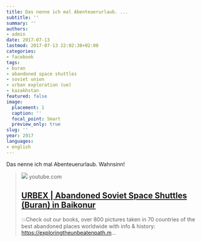 ```yaml
---
title: Das nenne ich mal Abenteuerurlaub. ...
subtitle: ''
summary: ''
authors:
- admin
date: 2017-07-13
lastmod: 2017-07-13 22:02:38+02:00
categories:
- facebook
tags:
- buran
- abandoned space shuttles
- soviet union
- urban exploration (ue)
- kazakhstan
featured: false
image:
  placement: 1
  caption: ''
  focal_point: Smart
  preview_only: true
slug: ''
year: 2017
languages:
- english
---
```


Das nenne ich mal Abenteuerurlaub. Wahnsinn!
> [![](https://i.ytimg.com/vi/-q7ZVXOU3kM/maxresdefault.jpg)](https://www.youtube.com/watch?v=-q7ZVXOU3kM)
> youtube.com
> ## [URBEX | Abandoned Soviet Space Shuttles (Buran) in Baikonur](https://www.youtube.com/watch?v=-q7ZVXOU3kM)
>
>💥Check out our books, over 800 pictures taken in 70 countries of the best abandoned places worldwide with info & history: https://exploringtheunbeatenpath.m...
